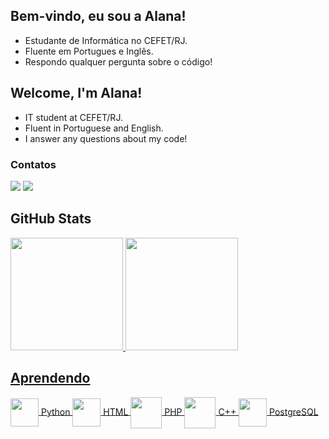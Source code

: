 
## Bem-vindo, eu sou a Alana!

<ul>
  <li>Estudante de Informática no CEFET/RJ.
  <li>Fluente em Portugues e Inglês.
  <li>Respondo qualquer pergunta sobre o código!
</ul>

## Welcome, I'm Alana!

<ul>
  <li>IT student at CEFET/RJ.
  <li>Fluent in Portuguese and English.
  <li>I answer any questions about my code!
</ul>

### Contatos
<div>
  <a href="https://www.linkedin.com/in/alana-rodrigues-franzen-b23959238/" target="_blank"><img src="https://img.shields.io/badge/-LinkedIn-%230077B5?style=for-the-badge&logo=linkedin&logoColor=white"></a>  
  <a href="mailto:alana.franzen@aluno.cefet-rj.br"><img src="https://img.shields.io/badge/Microsoft_Outlook-0078D4?style=for-the-badge&logo=microsoft-outlook&logoColor=white"></a>
</div>

## GitHub Stats
<div align="left">
  <a href="https://github.com/Ala-R-F">
  <img height="180em" src="https://github-readme-stats.vercel.app/api?username=Ala-R-F&show_icons=true&theme=tokyonight&include_all_commits=true&count_private=true"/>
  <img height="180em" src="https://github-readme-stats.vercel.app/api/top-langs/?username=Ala-R-F&layout=compact&langs_count=7&theme=tokyonight"/>
</div>

## Aprendendo

<img height=45 align="center" src="https://cdn.jsdelivr.net/gh/devicons/devicon/icons/python/python-original.svg" /> Python
<img height=45 align="center" src="https://cdn.jsdelivr.net/gh/devicons/devicon/icons/html5/html5-original.svg" /> HTML
<img height=50 align="center" src="https://cdn.jsdelivr.net/gh/devicons/devicon/icons/php/php-original.svg" /> PHP
<img height=50 align="center" src="https://cdn.jsdelivr.net/gh/devicons/devicon/icons/cplusplus/cplusplus-original.svg" /> C++
<img height=45 align="center" src="https://cdn.jsdelivr.net/gh/devicons/devicon/icons/postgresql/postgresql-original-wordmark.svg" /> PostgreSQL
